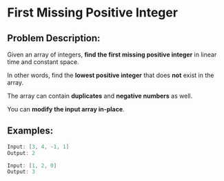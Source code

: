 # First Missing Positive Integer

## Problem Description:

Given an array of integers, **find the first missing positive integer** in linear time and constant space.

In other words, find the **lowest positive integer** that does **not** exist in the array.

The array can contain **duplicates** and **negative numbers** as well.

You can **modify the input array in-place**.


## Examples:

```swift
Input: [3, 4, -1, 1]
Output: 2

Input: [1, 2, 0]
Output: 3


